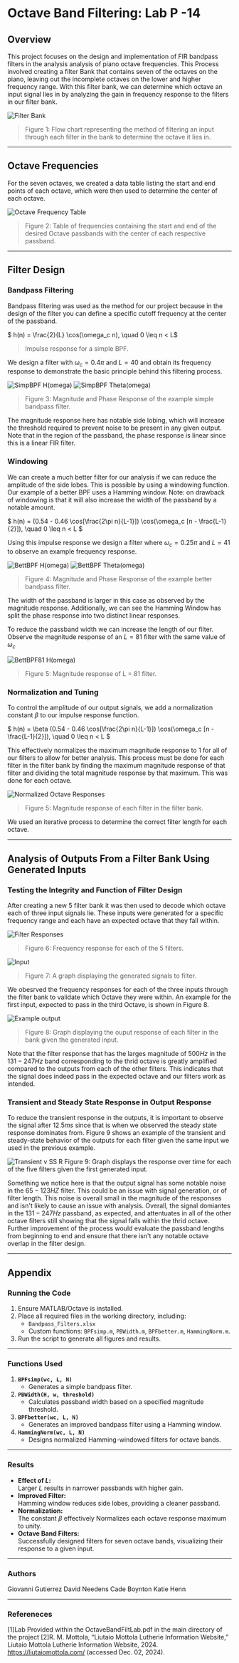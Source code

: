 # Octave Band Filtering: Lab P -14

## Overview
This project focuses on the design and implementation of FIR bandpass filters in the analysis analysis of piano octave frequencies. This Process involved creating a filter Bank that contains seven of the octaves on the piano, leaving out the incomplete octaves on the lower and higher frequency range. With this filter bank, we can determine which octave an input signal lies in by analyzing the gain in frequency response to the filters in our filter bank.

![Filter Bank](Figures/20_Filter_Bank_Flow_Chart.png "Filter Bank")
> Figure 1: Flow chart representing the method of filtering an input through each filter in the bank to determine the octave it lies in.

---

## Octave Frequencies
For the seven octaves, we created a data table listing the start and end points of each octave, which were then used to determine the center of each octave.

![Octave Frequency Table](Figures/19_Table_Of_Octaves.png "Octave Frequency table")
> Figure 2: Table of frequencies containing the start and end of the desired Octave passbands with the center of each respective passband.

---

## Filter Design

### Bandpass Filtering
Bandpass filtering was used as the method for our project because in the design of the filter you can define a specific cutoff frequency at the center of the passband. 

 $` h(n) = \frac{2}{L} \cos(\omega_c n), \quad 0 \leq n < L`$ 
> Impulse response for a simple BPF.

We design a filter with $` \omega_c = 0.4\pi `$ and $` L = 40 `$ and obtain its frequency response to demonstrate the basic principle behind this filtering process.

![SimpBPF H(omega)](Figures/1_magnituderesp_length40simpBPF.png "MagRespL40") ![SimpBPF Theta(omega)](Figures/2_phaseresp_length40simpBPF.png "PhsRespL40")
> Figure 3: Magnitude and Phase Response of the example simple bandpass filter.

The magnitude response here has notable side lobing, which will increase the threshold required to prevent noise to be present in any given output. Note that in the region of the passband, the phase response is linear since this is a linear FIR filter.



### Windowing
We can create a much better filter for our analysis if we can reduce the amplitude of the side lobes. This is possible by using a windowing function. Our example of a better BPF uses a Hamming window. Note: on drawback of windowing is that it will also increase the width of the passband by a notable amount.

$` h(n) = (0.54 - 0.46 \cos[\frac{2\pi n}{L-1}]) \cos(\omega_c [n - \frac{L-1}{2}]), \quad 0 \leq n < L `$

Using this impulse response we design a filter where $` \omega_c = 0.25\pi `$ and $` L = 41 `$ to observe an example frequency response.

![BettBPF H(omega)](Figures/5_magnituderesp_length41bettBPF.png "MagRespL41") ![BettBPF Theta(omega)](Figures/6_phaseresp_length41bettBPF.png "PhsRespL41")
>Figure 4: Magnitude and Phase Response of the example better bandpass filter.

The width of the passband is larger in this case as observed by the magnitude response. Additionally, we can see the Hamming Window has split the phase response into two distinct linear responses. 

To reduce the passband width we can increase the length of our filter. Observe the magnitude response of an $` L = 81 `$ filter with the same value of $` \omega_c `$

![BettBPF81 H(omega)](Figures/8_magnituderesp_length81bettBPF.png "MagRespL41")
> Figure 5: Magnitude response of L = 81 filter.



### Normalization and Tuning
To control the amplitude of our output signals, we add a normalization constant $` \beta `$ to our impulse response function.

$` h(n) = \beta (0.54 - 0.46 \cos[\frac{2\pi n}{L-1}]) \cos(\omega_c [n - \frac{L-1}{2}]), \quad 0 \leq n < L `$

This effectively normalizes the maximum magnitude response to 1 for all of our filters to allow for better analysis. This process must be done for each filter in the filter bank by finding the maximum magnitude response of that filter and dividing the total magnitude response by that maximum. This was done for each octave. 

![Normalized Octave Responses](Figures/10_HammingNormBPFs.png "HammingNorm")
> Figure 5: Magnitude response of each filter in the filter bank.

We used an iterative process to determine the correct filter length for each octave.

---

## Analysis of Outputs From a Filter Bank Using Generated Inputs
### Testing the Integrity and Function of Filter Design
After creating a new 5 filter bank it was then used to decode which octave each of three input signals lie. These inputs were generated for a specific frequency range and each have an expected octave that they fall within. 

![Filter Responses](Figures/12_FreqResp_all_filters.png "Filter bank")
> Figure 6: Frequency response for each of the 5 filters.

![Input](Figures/11_Generated_Signal.png "Input Signals")
> Figure 7: A graph displaying the generated signals to filter.

We obesrved the frequency responses for each of the three inputs through the filter bank to validate which Octave they were within. An example for the first input, expected to pass in the third Octave, is shown in Figure 8.

![Example output](Figures/13_Input_1_validation.png "Output from filter bank")
> Figure 8: Graph displaying the ouput response of each filter in the bank given the generated input.

Note that the filter response that has the larges magnitude of $`500 Hz`$ in the $`131-247 Hz`$ band corresponding to the thrid octave is greatly amplified compared to the outputs from each of the other filters. This indicates that the signal does indeed pass in the expected octave and our filters work as intended.

### Transient and Steady State Response in Output Response
To reduce the transient response in the outputs, it is important to observe the signal after $`12.5 ms `$ since that is when we observed the steady state response dominates from. Figure 9 shows an example of the transient and steady-state behavior of the outputs for each filter given the same input we used in the previous example.

![Transient v SS R](Figures/16_Input_1_transientVstable.png "Transient v. steady state")
Figure 9: Graph displays the response over time for each of the five filters given the first generated input.

Something we notice here is that the output signal has some notable noise in the $`65-123 HZ`$ filter. This could be an issue with signal generation, or of filter length. This noise is overall small in the magnitude of the responses and isn't likely to cause an issue with analysis. Overall, the signal domiantes in the $`131-247 Hz`$ passband, as expected, and attentuates in all of the other octave filters still showing that the signal falls within the thrid octave. Further improvement of the process would evaluate the passband lengths from beginning to end and ensure that there isn't any notable octave overlap in the filter design.

---

## Appendix
### Running the Code
1. Ensure MATLAB/Octave is installed.  
2. Place all required files in the working directory, including:
   - `Bandpass_Filters.xlsx`
   - Custom functions: `BPFsimp.m`, `PBWidth.m`, `BPFbetter.m`, `HammingNorm.m`.  
3. Run the script to generate all figures and results.  

---

### Functions Used
1. **`BPFsimp(wc, L, N)`**  
   - Generates a simple bandpass filter.  
2. **`PBWidth(H, w, threshold)`**  
   - Calculates passband width based on a specified magnitude threshold.  
3. **`BPFbetter(wc, L, N)`**  
   - Generates an improved bandpass filter using a Hamming window.  
4. **`HammingNorm(wc, L, N)`**  
   - Designs normalized Hamming-windowed filters for octave bands.

---

### Results
- **Effect of $` L `$:**  
  Larger $` L `$ results in narrower passbands with higher gain.  
- **Improved Filter:**  
  Hamming window reduces side lobes, providing a cleaner passband.
- **Normalization:**  
  The constant $` \beta`$ effectively Normalizes each octave response maximum to unity.
- **Octave Band Filters:**  
  Successfully designed filters for seven octave bands, visualizing their response to a given input.

---

### Authors
Giovanni Gutierrez
David Needens
Cade Boynton
Katie Henn

---

### Refereneces
[1]Lab Provided within the OctaveBandFiltLab.pdf in the main directory of the project
[2]R. M. Mottola, “Liutaio Mottola Lutherie Information Website,” Liutaio Mottola Lutherie Information Website, 2024. https://liutaiomottola.com/ (accessed Dec. 02, 2024).


